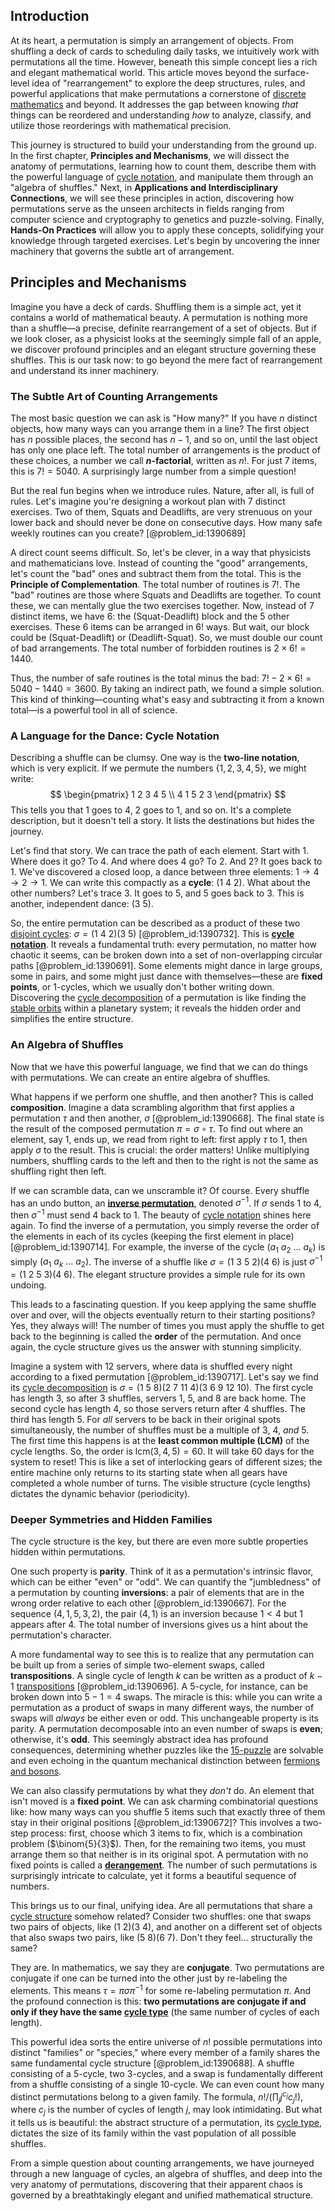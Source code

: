 ## Introduction
At its heart, a permutation is simply an arrangement of objects. From shuffling a deck of cards to scheduling daily tasks, we intuitively work with permutations all the time. However, beneath this simple concept lies a rich and elegant mathematical world. This article moves beyond the surface-level idea of "rearrangement" to explore the deep structures, rules, and powerful applications that make permutations a cornerstone of [discrete mathematics](@article_id:149469) and beyond. It addresses the gap between knowing *that* things can be reordered and understanding *how* to analyze, classify, and utilize those reorderings with mathematical precision.

This journey is structured to build your understanding from the ground up. In the first chapter, **Principles and Mechanisms**, we will dissect the anatomy of permutations, learning how to count them, describe them with the powerful language of [cycle notation](@article_id:146105), and manipulate them through an "algebra of shuffles." Next, in **Applications and Interdisciplinary Connections**, we will see these principles in action, discovering how permutations serve as the unseen architects in fields ranging from computer science and cryptography to genetics and puzzle-solving. Finally, **Hands-On Practices** will allow you to apply these concepts, solidifying your knowledge through targeted exercises. Let's begin by uncovering the inner machinery that governs the subtle art of arrangement.

## Principles and Mechanisms

Imagine you have a deck of cards. Shuffling them is a simple act, yet it contains a world of mathematical beauty. A permutation is nothing more than a shuffle—a precise, definite rearrangement of a set of objects. But if we look closer, as a physicist looks at the seemingly simple fall of an apple, we discover profound principles and an elegant structure governing these shuffles. This is our task now: to go beyond the mere fact of rearrangement and understand its inner machinery.

### The Subtle Art of Counting Arrangements

The most basic question we can ask is "How many?" If you have $n$ distinct objects, how many ways can you arrange them in a line? The first object has $n$ possible places, the second has $n-1$, and so on, until the last object has only one place left. The total number of arrangements is the product of these choices, a number we call **$n$-factorial**, written as $n!$. For just 7 items, this is $7! = 5040$. A surprisingly large number from a simple question!

But the real fun begins when we introduce rules. Nature, after all, is full of rules. Let's imagine you're designing a workout plan with 7 distinct exercises. Two of them, Squats and Deadlifts, are very strenuous on your lower back and should never be done on consecutive days. How many safe weekly routines can you create? [@problem_id:1390689]

A direct count seems difficult. So, let's be clever, in a way that physicists and mathematicians love. Instead of counting the "good" arrangements, let's count the "bad" ones and subtract them from the total. This is the **Principle of Complementation**. The total number of routines is $7!$. The "bad" routines are those where Squats and Deadlifts are together. To count these, we can mentally glue the two exercises together. Now, instead of 7 distinct items, we have 6: the (Squat-Deadlift) block and the 5 other exercises. These 6 items can be arranged in $6!$ ways. But wait, our block could be (Squat-Deadlift) or (Deadlift-Squat). So, we must double our count of bad arrangements. The total number of forbidden routines is $2 \times 6! = 1440$.

Thus, the number of safe routines is the total minus the bad: $7! - 2 \times 6! = 5040 - 1440 = 3600$. By taking an indirect path, we found a simple solution. This kind of thinking—counting what's easy and subtracting it from a known total—is a powerful tool in all of science.

### A Language for the Dance: Cycle Notation

Describing a shuffle can be clumsy. One way is the **two-line notation**, which is very explicit. If we permute the numbers $\{1, 2, 3, 4, 5\}$, we might write:
$$ \begin{pmatrix} 1  2  3  4  5 \\ 4  1  5  2  3 \end{pmatrix} $$
This tells you that 1 goes to 4, 2 goes to 1, and so on. It's a complete description, but it doesn't tell a story. It lists the destinations but hides the journey.

Let's find that story. We can trace the path of each element. Start with 1. Where does it go? To 4. And where does 4 go? To 2. And 2? It goes back to 1. We've discovered a closed loop, a dance between three elements: $1 \to 4 \to 2 \to 1$. We can write this compactly as a **cycle**: $(1 \ 4 \ 2)$. What about the other numbers? Let's trace 3. It goes to 5, and 5 goes back to 3. This is another, independent dance: $(3 \ 5)$.

So, the entire permutation can be described as a product of these two [disjoint cycles](@article_id:139513): $\sigma = (1 \ 4 \ 2)(3 \ 5)$ [@problem_id:1390732]. This is **[cycle notation](@article_id:146105)**. It reveals a fundamental truth: every permutation, no matter how chaotic it seems, can be broken down into a set of non-overlapping circular paths [@problem_id:1390691]. Some elements might dance in large groups, some in pairs, and some might just dance with themselves—these are **fixed points**, or 1-cycles, which we usually don't bother writing down. Discovering the [cycle decomposition](@article_id:144774) of a permutation is like finding the [stable orbits](@article_id:176585) within a planetary system; it reveals the hidden order and simplifies the entire structure.

### An Algebra of Shuffles

Now that we have this powerful language, we find that we can do things with permutations. We can create an entire algebra of shuffles.

What happens if we perform one shuffle, and then another? This is called **composition**. Imagine a data scrambling algorithm that first applies a permutation $\tau$ and then another, $\sigma$ [@problem_id:1390668]. The final state is the result of the composed permutation $\pi = \sigma \circ \tau$. To find out where an element, say 1, ends up, we read from right to left: first apply $\tau$ to 1, then apply $\sigma$ to the result. This is crucial: the order matters! Unlike multiplying numbers, shuffling cards to the left and then to the right is not the same as shuffling right then left.

If we can scramble data, can we unscramble it? Of course. Every shuffle has an undo button, an **[inverse permutation](@article_id:268431)**, denoted $\sigma^{-1}$. If $\sigma$ sends 1 to 4, then $\sigma^{-1}$ must send 4 back to 1. The beauty of [cycle notation](@article_id:146105) shines here again. To find the inverse of a permutation, you simply reverse the order of the elements in each of its cycles (keeping the first element in place) [@problem_id:1390714]. For example, the inverse of the cycle $(a_1 \ a_2 \ \dots \ a_k)$ is simply $(a_1 \ a_k \ \dots \ a_2)$. The inverse of a shuffle like $\sigma = (1 \ 3 \ 5 \ 2)(4 \ 6)$ is just $\sigma^{-1} = (1 \ 2 \ 5 \ 3)(4 \ 6)$. The elegant structure provides a simple rule for its own undoing.

This leads to a fascinating question. If you keep applying the same shuffle over and over, will the objects eventually return to their starting positions? Yes, they always will! The number of times you must apply the shuffle to get back to the beginning is called the **order** of the permutation. And once again, the cycle structure gives us the answer with stunning simplicity.

Imagine a system with 12 servers, where data is shuffled every night according to a fixed permutation [@problem_id:1390717]. Let's say we find its [cycle decomposition](@article_id:144774) is $\sigma = (1 \ 5 \ 8) (2 \ 7 \ 11 \ 4) (3 \ 6 \ 9 \ 12 \ 10)$. The first cycle has length 3, so after 3 shuffles, servers 1, 5, and 8 are back home. The second cycle has length 4, so those servers return after 4 shuffles. The third has length 5. For *all* servers to be back in their original spots simultaneously, the number of shuffles must be a multiple of 3, 4, *and* 5. The first time this happens is at the **least common multiple (LCM)** of the cycle lengths. So, the order is $\text{lcm}(3, 4, 5) = 60$. It will take 60 days for the system to reset! This is like a set of interlocking gears of different sizes; the entire machine only returns to its starting state when all gears have completed a whole number of turns. The visible structure (cycle lengths) dictates the dynamic behavior (periodicity).

### Deeper Symmetries and Hidden Families

The cycle structure is the key, but there are even more subtle properties hidden within permutations.

One such property is **parity**. Think of it as a permutation's intrinsic flavor, which can be either "even" or "odd". We can quantify the "jumbledness" of a permutation by counting **inversions**: a pair of elements that are in the wrong order relative to each other [@problem_id:1390667]. For the sequence $(4, 1, 5, 3, 2)$, the pair $(4,1)$ is an inversion because $1 \lt 4$ but 1 appears after 4. The total number of inversions gives us a hint about the permutation's character.

A more fundamental way to see this is to realize that any permutation can be built up from a series of simple two-element swaps, called **transpositions**. A single cycle of length $k$ can be written as a product of $k-1$ [transpositions](@article_id:141621) [@problem_id:1390696]. A 5-cycle, for instance, can be broken down into $5-1=4$ swaps. The miracle is this: while you can write a permutation as a product of swaps in many different ways, the number of swaps will *always* be either even or odd. This unchangeable property is its parity. A permutation decomposable into an even number of swaps is **even**; otherwise, it's **odd**. This seemingly abstract idea has profound consequences, determining whether puzzles like the [15-puzzle](@article_id:137392) are solvable and even echoing in the quantum mechanical distinction between [fermions and bosons](@article_id:137785).

We can also classify permutations by what they *don't* do. An element that isn't moved is a **fixed point**. We can ask charming combinatorial questions like: how many ways can you shuffle 5 items such that exactly three of them stay in their original positions [@problem_id:1390672]? This involves a two-step process: first, choose which 3 items to fix, which is a combination problem ($\binom{5}{3}$). Then, for the remaining two items, you must arrange them so that neither is in its original spot. A permutation with no fixed points is called a **[derangement](@article_id:189773)**. The number of such permutations is surprisingly intricate to calculate, yet it forms a beautiful sequence of numbers.

This brings us to our final, unifying idea. Are all permutations that share a [cycle structure](@article_id:146532) somehow related? Consider two shuffles: one that swaps two pairs of objects, like $(1 \ 2)(3 \ 4)$, and another on a different set of objects that also swaps two pairs, like $(5 \ 8)(6 \ 7)$. Don't they feel... structurally the same?

They are. In mathematics, we say they are **conjugate**. Two permutations are conjugate if one can be turned into the other just by re-labeling the elements. This means $\tau = \pi \sigma \pi^{-1}$ for some re-labeling permutation $\pi$. And the profound connection is this: **two permutations are conjugate if and only if they have the same [cycle type](@article_id:136216)** (the same number of cycles of each length).

This powerful idea sorts the entire universe of $n!$ possible permutations into distinct "families" or "species," where every member of a family shares the same fundamental cycle structure [@problem_id:1390688]. A shuffle consisting of a 5-cycle, two 3-cycles, and a swap is fundamentally different from a shuffle consisting of a single 10-cycle. We can even count how many distinct permutations belong to a given family. The formula, $n! / (\prod_{j} j^{c_j} c_j!)$, where $c_j$ is the number of cycles of length $j$, may look intimidating. But what it tells us is beautiful: the abstract structure of a permutation, its [cycle type](@article_id:136216), dictates the size of its family within the vast population of all possible shuffles.

From a simple question about counting arrangements, we have journeyed through a new language of cycles, an algebra of shuffles, and deep into the very anatomy of permutations, discovering that their apparent chaos is governed by a breathtakingly elegant and unified mathematical structure.